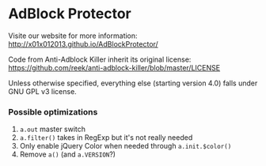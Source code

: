 # AdBlock Protector

Visite our website for more information: http://x01x012013.github.io/AdBlockProtector/

Code from Anti-Adblock Killer inherit its original license: https://github.com/reek/anti-adblock-killer/blob/master/LICENSE

Unless otherwise specified, everything else (starting version 4.0) falls under GNU GPL v3 license. 

### Possible optimizations

1. `a.out` master switch
2. `a.filter()` takes in RegExp but it's not really needed
3. Only enable jQuery Color when needed through `a.init.$color()`
4. Remove `a()` (and `a.VERSION`?)
